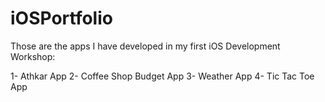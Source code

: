 # iOSPortfolio
Those are the apps I have developed in my first iOS Development Workshop:

1- Athkar App
2- Coffee Shop Budget App
3- Weather App
4- Tic Tac Toe App
